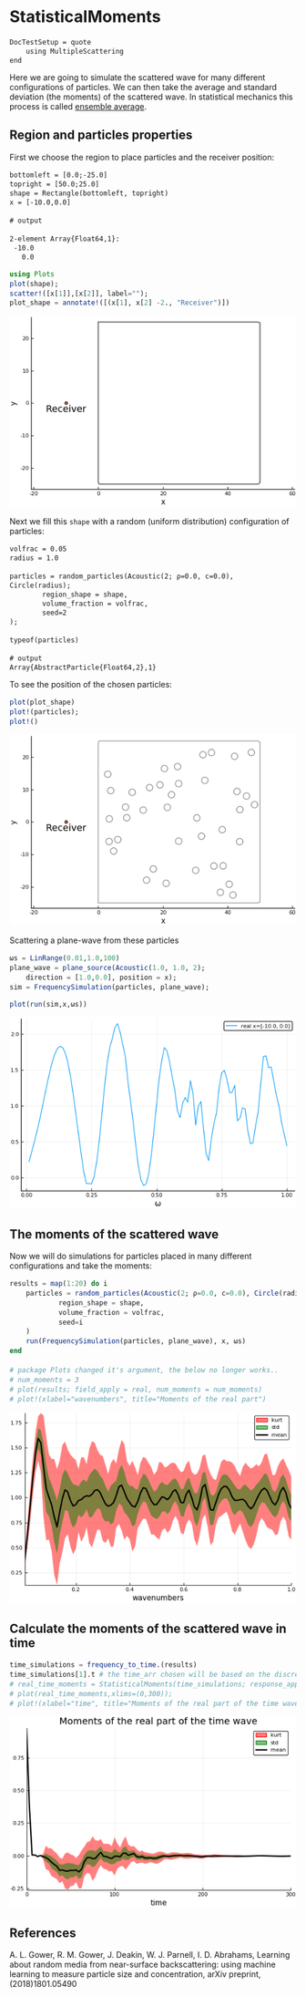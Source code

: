 # StatisticalMoments

```@meta
DocTestSetup = quote
    using MultipleScattering
end
```

Here we are going to simulate the scattered wave for many different configurations of particles. We can then take the average and standard deviation (the moments) of the scattered wave. In statistical mechanics this process is called [ensemble average](https://en.wikipedia.org/wiki/Ensemble_average_(statistical_mechanics)).

## Region and particles properties

First we choose the region to place particles and the receiver position:
```jldoctest moments; output = false
bottomleft = [0.0;-25.0]
topright = [50.0;25.0]
shape = Rectangle(bottomleft, topright)
x = [-10.0,0.0]

# output

2-element Array{Float64,1}:
 -10.0
   0.0
```
```julia
using Plots
plot(shape);
scatter!([x[1]],[x[2]], label="");
plot_shape = annotate!([(x[1], x[2] -2., "Receiver")])
```
![Plot of shape and receiver](shape_receiver.png)

Next we fill this `shape` with a random (uniform distribution) configuration of particles:
```jldoctest moments
volfrac = 0.05
radius = 1.0

particles = random_particles(Acoustic(2; ρ=0.0, c=0.0), Circle(radius);
        region_shape = shape,
        volume_fraction = volfrac,
        seed=2
);

typeof(particles)

# output
Array{AbstractParticle{Float64,2},1}
```
To see the position of the chosen particles:
```julia
plot(plot_shape)
plot!(particles);
plot!()
```
![Plot particles](plot_particles.png)

Scattering a plane-wave from these particles  
```julia
ωs = LinRange(0.01,1.0,100)
plane_wave = plane_source(Acoustic(1.0, 1.0, 2);
    direction = [1.0,0.0], position = x);
sim = FrequencySimulation(particles, plane_wave);
```
```julia
plot(run(sim,x,ωs))
```
![](plot_result.png)


## The moments of the scattered wave
Now we will do simulations for particles placed in many different configurations and take the moments:
```julia
results = map(1:20) do i
    particles = random_particles(Acoustic(2; ρ=0.0, c=0.0), Circle(radius);
            region_shape = shape,
            volume_fraction = volfrac,
            seed=i
    )
    run(FrequencySimulation(particles, plane_wave), x, ωs)
end

# package Plots changed it's argument, the below no longer works..
# num_moments = 3
# plot(results; field_apply = real, num_moments = num_moments)
# plot!(xlabel="wavenumbers", title="Moments of the real part")
```
![Moments of the real part the scattered waves](plot_moments.png)

## Calculate the moments of the scattered wave in time
```julia
time_simulations = frequency_to_time.(results)
time_simulations[1].t # the time_arr chosen will be based on the discrete Fourier transform of simulations[1].k_arr
# real_time_moments = StatisticalMoments(time_simulations; response_apply=real) # moments of the real part
# plot(real_time_moments,xlims=(0,300));
# plot!(xlabel="time", title="Moments of the real part of the time wave")
```
![Moments of the real part the scattered waves in time](plot_time_moments.png)


## References

A. L. Gower, R. M. Gower, J. Deakin, W. J. Parnell, I. D. Abrahams,
Learning about random media from near-surface backscattering:
using machine learning to measure particle size and concentration,
arXiv preprint,
(2018)1801.05490
